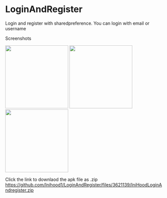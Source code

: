 # LoginAndRegister
Login and register with sharedpreference. You can login with email or username

Screenshots

<p float="left">
  <img src="https://user-images.githubusercontent.com/15949588/65040116-92317480-d94b-11e9-970f-14b8e699b8b1.png" width="200" />
  <img src="https://user-images.githubusercontent.com/15949588/65040121-9493ce80-d94b-11e9-96ae-ce46d464adbd.png" width="200" /> 
  <img src="https://user-images.githubusercontent.com/15949588/65040127-965d9200-d94b-11e9-82d8-e4ff621730ef.png" width="200" />
</p>

Click the link to downlaod the apk file as .zip
https://github.com/Inihood1/LoginAndRegister/files/3621139/IniHoodLoginAndregister.zip

